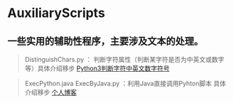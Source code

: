 # AuxiliaryScripts
## 一些实用的辅助性程序，主要涉及文本的处理。
> DistinguishChars.py ： 判断字符属性（判断某字符是否为中英文或数字等）具体介绍移步 [Python3判断字符中英文数字符号](https://leowood.github.io/2018/05/19/Python3%E5%88%A4%E6%96%AD%E5%AD%97%E7%AC%A6%E4%B8%AD%E8%8B%B1%E6%96%87%E6%95%B0%E5%AD%97%E7%AC%A6%E5%8F%B7/)

>ExecPython.java ExecByJava.py ：利用Java直接调用Pyhton脚本 具体介绍移步 [个人博客](https://leowood.github.io/2018/05/21/Java%E8%B0%83%E7%94%A8Python%E8%84%9A%E6%9C%AC%EF%BC%88Python3%EF%BC%89/)